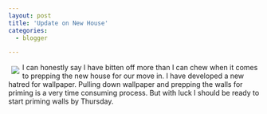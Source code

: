 ```yaml
---
layout: post
title: 'Update on New House'
categories:
  - blogger

---
```


<a href="http://thecave.smugmug.com/gallery/4022799/2/234146912"><img src="http://thecave.smugmug.com/photos/234146912-Th.jpg" vspace="6" hspace="6" border="0" align="left" /></a>
I can honestly say I have bitten off more than I can chew when it comes to prepping the new house for our move in.  I have developed a new hatred for wallpaper.  Pulling down wallpaper and prepping the walls for priming is a very time consuming process.  But with luck I should be ready to start priming walls by Thursday.
